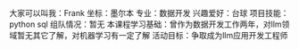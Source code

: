 大家可以叫我：Frank
坐标：墨尔本
专业：数据开发
兴趣爱好：台球
项目技能：python sql
组队情况：暂无
本课程学习基础：曾作为数据开发工作两年，对llm领域暂无其它了解，对机器学习有一定了解
活动目标：争取成为llm应用开发工程师